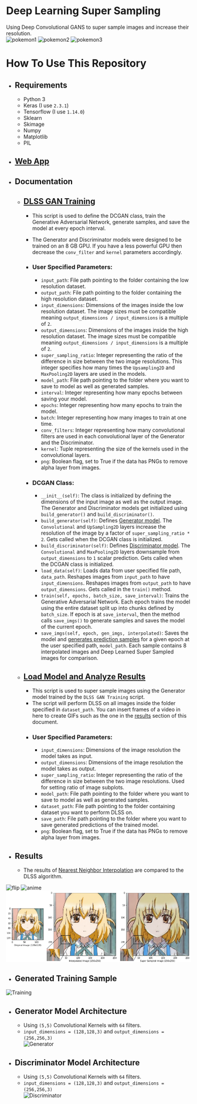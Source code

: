 # Deep Learning Super Sampling
Using Deep Convolutional GANS to super sample images and increase their resolution.<br/>
![pokemon1](https://i.imgur.com/KT4mZPg.jpg)
![pokemon2](https://i.imgur.com/FZ66KOm.jpg)
![pokemon3](https://i.imgur.com/Sf1hnmt.jpg)

# How To Use This Repository
* ## Requirements
  * Python 3
  * Keras (I use ```2.3.1```)
  * Tensorflow (I use ```1.14.0```)
  * Sklearn
  * Skimage
  * Numpy
  * Matplotlib
  * PIL
* ## [Web App](https://vee-upatising.github.io/model.html)
* ## Documentation
  * ## [DLSS GAN Training](https://nbviewer.jupyter.org/github/vee-upatising/DLSS/blob/master/DLSS%20GAN%20Training.ipynb)
      * This script is used to define the DCGAN class, train the Generative Adversarial Network, generate samples, and save the model at every epoch interval.
      * The Generator and Discriminator models were designed to be trained on an 8 GB GPU. If you have a less powerful GPU then decrease the ```conv_filter``` and ```kernel``` parameters accordingly.

      * ### User Specified Parameters:
          * ```input_path```: File path pointing to the folder containing the low resolution dataset.
          * ```output_path```: File path pointing to the folder containing the high resolution dataset.
          * ```input_dimensions```: Dimensions of the images inside the low resolution dataset. The image sizes must be compatible meaning ```output_dimensions / input_dimensions``` is a multiple of ```2```.
          * ```output_dimensions```: Dimensions of the images inside the high resolution dataset. The image sizes must be compatible meaning ```output_dimensions / input_dimensions``` is a multiple of ```2```.
          * ```super_sampling_ratio```: Integer representing the ratio of the difference in size between the two image resolutions. This integer specifies how many times the ```Upsampling2D``` and ```MaxPooling2D``` layers are used in the models.
          * ```model_path```: File path pointing to the folder where you want to save to model as well as generated samples.
          * ```interval```: Integer representing how many epochs between saving your model.
          * ```epochs```: Integer representing how many epochs to train the model.
          * ```batch```: Integer representing how many images to train at one time.
          * ```conv_filters```: Integer representing how many convolutional filters are used in each convolutional layer of the Generator and the Discriminator.
          * ```kernel```: Tuple representing the size of the kernels used in the convolutional layers.
          * ```png```: Boolean flag, set to True if the data has PNGs to remove alpha layer from images.

       * ### DCGAN Class:
          * ```__init__(self)```: The class is initialized by defining the dimensions of the input image as well as the output image. The Generator and Discriminator models get initialized using ```build_generator()``` and ```build_discriminator()```.
          * ```build_generator(self)```: Defines [Generator model](https://github.com/vee-upatising/DLSS/blob/master/README.md#generator-model-architecture). The ```Convolutional``` and ```UpSampling2D``` layers increase the resolution of the image by a factor of ```super_sampling_ratio * 2```. Gets called when the DCGAN class is initialized.
          * ```build_discriminator(self)```: Defines [Discriminator model](https://github.com/vee-upatising/DLSS/blob/master/README.md#discriminator-model-architecture). The ```Convolutional``` and ```MaxPooling2D``` layers downsample from ```output_dimensions``` to ```1``` scalar prediction. Gets called when the DCGAN class is initialized.
          * ```load_data(self)```: Loads data from user specified file path, ```data_path```. Reshapes images from ```input_path``` to have ```input_dimensions```. Reshapes  images from ```output_path``` to have ```output_dimensions```. Gets called in the ```train()``` method.
          * ```train(self, epochs, batch_size, save_interval)```: Trains the Generative Adversarial Network. Each epoch trains the model using the entire dataset split up into chunks defined by ```batch_size```. If epoch is at ```save_interval```, then the method calls ```save_imgs()``` to generate samples and saves the model of the current epoch.
          * ```save_imgs(self, epoch, gen_imgs, interpolated)```: Saves the model and [generates prediction samples](https://github.com/vee-upatising/DLSS/blob/master/README.md#generated-training-sample) for a given epoch at the user specified path, ```model_path```. Each sample contains 8 interpolated images and Deep Learned Super Sampled images for comparison.
          
  * ## [Load Model and Analyze Results](https://nbviewer.jupyter.org/github/vee-upatising/DLSS/blob/master/Load%20Model%20and%20Analyze%20Results.ipynb)
    * This script is used to super sample images using the Generator model trained by the ```DLSS GAN Training``` script.
    * The script will perform DLSS on all images inside the folder specified in ```dataset_path```. You can insert frames of a video in here to create GIFs such as the one in the [results](https://github.com/vee-upatising/DLSS/blob/master/README.md#results) section of this document.
    * ### User Specified Parameters:
        * ```input_dimensions```: Dimensions of the image resolution the model takes as input.
        * ```output_dimensions```: Dimensions of the image resolution the model takes as output.
        * ```super_sampling_ratio```: Integer representing the ratio of the difference in size between the two image resolutions. Used for setting ratio of image subplots.
        * ```model_path```: File path pointing to the folder where you want to save to model as well as generated samples.
        * ```dataset_path```: File path pointing to the folder containing dataset you want to perform DLSS on.
        * ```save_path```: File path pointing to the folder where you want to save generated predictions of the trained model.
        * ```png```: Boolean flag, set to True if the data has PNGs to remove alpha layer from images.


* ## Results
  * The results of [Nearest Neighbor Interpolation](https://pillow.readthedocs.io/en/3.1.x/reference/Image.html#PIL.Image.Image.resize) are compared to the DLSS algorithm. <br/>

![flip](https://vee-upatising.github.io/images/flip.gif)
![anime](https://vee-upatising.github.io/images/sr.jpg)
![comparison](https://raw.githubusercontent.com/vee-upatising/Super-Resolution-GAN/master/edited.png)

* ## Generated Training Sample
![Training](https://i.imgur.com/wCliEAM.png)

* ## Generator Model Architecture
  * Using ```(5,5)``` Convolutional Kernels with ```64``` filters.
  * ```input_dimensions = (128,128,3)``` and ```output_dimensions = (256,256,3)``` </br>
![Generator](https://i.imgur.com/Pi8gTJR.jpg)

* ## Discriminator Model Architecture
  * Using ```(5,5)``` Convolutional Kernels with ```64``` filters.
  * ```input_dimensions = (128,128,3)``` and ```output_dimensions = (256,256,3)``` </br>
![Discriminator](https://i.imgur.com/Ll1UA4p.jpg)
